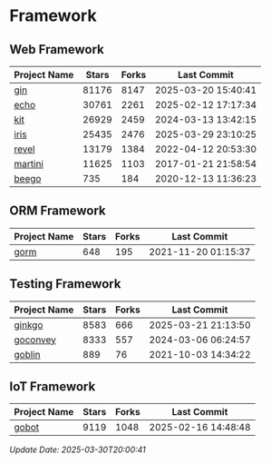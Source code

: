 # Framework

## Web Framework
| Project Name | Stars | Forks | Last Commit |
| ------------ | ----- | ----- | ----------- |
| [gin](https://github.com/gin-gonic/gin) | 81176 | 8147 | 2025-03-20 15:40:41 |
| [echo](https://github.com/labstack/echo) | 30761 | 2261 | 2025-02-12 17:17:34 |
| [kit](https://github.com/go-kit/kit) | 26929 | 2459 | 2024-03-13 13:42:15 |
| [iris](https://github.com/kataras/iris) | 25435 | 2476 | 2025-03-29 23:10:25 |
| [revel](https://github.com/revel/revel) | 13179 | 1384 | 2022-04-12 20:53:30 |
| [martini](https://github.com/go-martini/martini) | 11625 | 1103 | 2017-01-21 21:58:54 |
| [beego](https://github.com/astaxie/beego) | 735 | 184 | 2020-12-13 11:36:23 |

## ORM Framework
| Project Name | Stars | Forks | Last Commit |
| ------------ | ----- | ----- | ----------- |
| [gorm](https://github.com/jinzhu/gorm) | 648 | 195 | 2021-11-20 01:15:37 |

## Testing Framework
| Project Name | Stars | Forks | Last Commit |
| ------------ | ----- | ----- | ----------- |
| [ginkgo](https://github.com/onsi/ginkgo) | 8583 | 666 | 2025-03-21 21:13:50 |
| [goconvey](https://github.com/smartystreets/goconvey) | 8333 | 557 | 2024-03-06 06:24:57 |
| [goblin](https://github.com/franela/goblin) | 889 | 76 | 2021-10-03 14:34:22 |

## IoT Framework
| Project Name | Stars | Forks | Last Commit |
| ------------ | ----- | ----- | ----------- |
| [gobot](https://github.com/hybridgroup/gobot) | 9119 | 1048 | 2025-02-16 14:48:48 |

*Update Date: 2025-03-30T20:00:41*